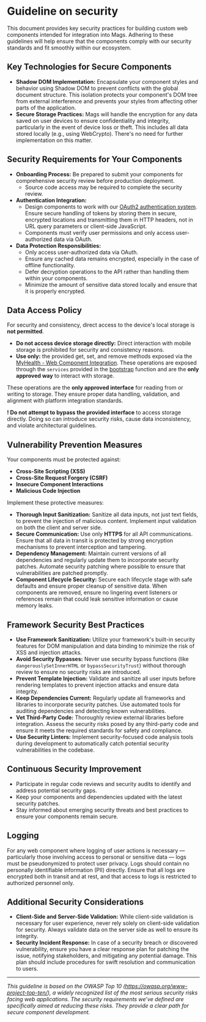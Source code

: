 # Guideline on security

This document provides key security practices for building custom web components intended for integration into Mags. 
Adhering to these guidelines will help ensure that the components comply with our security standards and fit smoothly
within our ecosystem.

## Key Technologies for Secure Components

- **Shadow DOM Implementation:** Encapsulate your component styles and behavior using Shadow DOM to prevent conflicts 
with the global document structure. This isolation protects your component's DOM tree from external interference and 
prevents your styles from affecting other parts of the application.
- **Secure Storage Practices:** Mags will handle the encryption for any data saved on user devices to ensure 
confidentiality and integrity, particularly in the event of device loss or theft. This includes all data stored locally 
(e.g., using WebCrypto). There's no need for further implementation on this matter.

## Security Requirements for Your Components

- **Onboarding Process:** Be prepared to submit your components for comprehensive security review before production 
deployment. 
  * Source code access may be required to complete the security review.
- **Authentication Integration:**
  * Design components to work with our [OAuth2 authentication system](./19-access_management.md). 
  Ensure secure handling of tokens by storing them in secure, encrypted locations and transmitting them in HTTP 
  headers, not in URL query parameters or client-side JavaScript.
  * Components must verify user permissions and only access user-authorized data via OAuth.
- **Data Protection Responsibilities:**
  * Only access user-authorized data via OAuth.
  * Ensure any cached data remains encrypted, especially in the case of offline functionality.
  * Defer decryption operations to the API rather than handling them within your components.
  * Minimize the amount of sensitive data stored locally and ensure that it is properly encrypted.

## Data Access Policy

For security and consistency, direct access to the device's local storage is **not permitted**.

- **Do not access device storage directly:** Direct interaction with mobile storage is prohibited for security and 
consistency reasons.
- **Use only:** the provided get, set, and remove methods exposed via the 
[MyHealth - Web Component Integration](https://www.npmjs.com/package/@smals-belgium/myhealth-wc-integration).
These operations are exposed through the `services` provided in the [bootstrap](./05-modules.md#bootstrapping) 
function and are the **only approved way** to interact with storage.

These operations are the **only approved interface** for reading from or writing to storage. They ensure proper data 
handling, validation, and alignment with platform integration standards.

**! Do not attempt to bypass the provided interface** to access storage directly. Doing so can introduce security 
risks, cause data inconsistency, and violate architectural guidelines.

## Vulnerability Prevention Measures

Your components must be protected against:
- **Cross-Site Scripting (XSS)**
- **Cross-Site Request Forgery (CSRF)**
- **Insecure Component Interactions**
- **Malicious Code Injection**

Implement these protective measures:
- **Thorough Input Sanitization:** Sanitize all data inputs, not just text fields, to prevent the injection of 
malicious content. Implement input validation on both the client and server side.
- **Secure Communication:** Use only **HTTPS** for all API communications. Ensure that all data in transit is protected 
by strong encryption mechanisms to prevent interception and tampering.
- **Dependency Management:** Maintain current versions of all dependencies and regularly update them to incorporate 
security patches. Automate security patching where possible to ensure that vulnerabilities are patched promptly.
- **Component Lifecycle Security:** Secure each lifecycle stage with safe defaults and ensure proper cleanup of 
sensitive data. When components are removed, ensure no lingering event listeners or references remain that could leak 
sensitive information or cause memory leaks.

## Framework Security Best Practices

- **Use Framework Sanitization:** Utilize your framework's built-in security features for DOM manipulation and data 
binding to minimize the risk of XSS and injection attacks.
- **Avoid Security Bypasses:** Never use security bypass functions (like `dangerouslySetInnerHTML` or 
`bypassSecurityTrust`) without thorough review to ensure no security risks are introduced.
- **Prevent Template Injection:** Validate and sanitize all user inputs before rendering templates to prevent 
injection attacks and ensure data integrity.
- **Keep Dependencies Current:** Regularly update all frameworks and libraries to incorporate security patches. 
Use automated tools for auditing dependencies and detecting known vulnerabilities.
- **Vet Third-Party Code:** Thoroughly review external libraries before integration. Assess the security risks 
posed by any third-party code and ensure it meets the required standards for safety and compliance.
- **Use Security Linters:** Implement security-focused code analysis tools during development to automatically catch 
potential security vulnerabilities in the codebase.

## Continuous Security Improvement

- Participate in regular code reviews and security audits to identify and address potential security gaps.
- Keep your components and dependencies updated with the latest security patches.
- Stay informed about emerging security threats and best practices to ensure your components remain secure.

## Logging

For any web component where logging of user actions is necessary — particularly those involving access to personal or 
sensitive data — logs must be pseudonymized to protect user privacy. Logs should contain no personally identifiable 
information (PII) directly. Ensure that all logs are encrypted both in transit and at rest, and that access to logs 
is restricted to authorized personnel only.

## Additional Security Considerations

- **Client-Side and Server-Side Validation:** While client-side validation is necessary for user experience, never rely
solely on client-side validation for security. Always validate data on the server side as well to ensure its integrity.
- **Security Incident Response:** In case of a security breach or discovered vulnerability, ensure you have a clear 
response plan for patching the issue, notifying stakeholders, and mitigating any potential damage. This plan should 
include procedures for swift resolution and communication to users.

---

_This guideline is based on the OWASP Top 10 (https://owasp.org/www-project-top-ten/), a widely recognized list of the most serious security risks facing web applications. The security requirements we’ve defined are specifically aimed at reducing these risks. They provide a clear path for secure component development._

